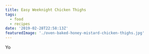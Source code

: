 ```yaml
---
title: Easy Weeknight Chicken Thighs
tags:
  - food
  - recipes
date: '2019-02-28T22:58:13Z'
featuredImage: './oven-baked-honey-mistard-chicken-thighs.jpg'
---
```


Yo
